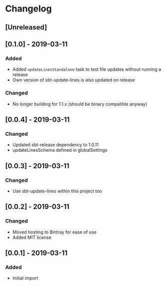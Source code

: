 # Changelog

<!-- Follow the guidelines at: https://keepachangelog.com/ -->

## [Unreleased]

## [0.1.0] - 2019-03-11

### Added

- Added `updateLinesStandalone` task to test file updates without running a release
- Own version of sbt-update-lines is also updated on release

### Changed

- No longer building for 1.1.x (should be binary compatible anyway)

## [0.0.4] - 2019-03-11

### Changed

- Updated sbt-release dependency to 1.0.11
- updateLinesSchema defined in globalSettings

## [0.0.3] - 2019-03-11

### Changed

- Use sbt-update-lines within this project too

## [0.0.2] - 2019-03-11

### Changed

- Moved hosting to Bintray for ease of use
- Added MIT license

## [0.0.1] - 2019-03-11

### Added

- Initial import
